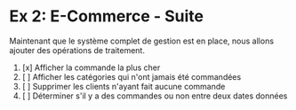 Ex 2: E-Commerce - Suite
========================

Maintenant que le système complet de gestion est en place, nous allons ajouter des opérations de traitement.

1. [x] Afficher la commande la plus cher 
2. [ ] Afficher les catégories qui n'ont jamais été commandées
3. [ ] Supprimer les clients n'ayant fait aucune commande
4. [ ] Déterminer s'il y a des commandes ou non entre deux dates données
